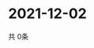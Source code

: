 # 2021-12-02
  共 0条

  <!-- BEGIN -->
  <!-- 最后更新时间Thu Dec 02 2021 11:02:57 GMT+0000 (Coordinated Universal Time) -->
  
  <!-- END -->
  
  